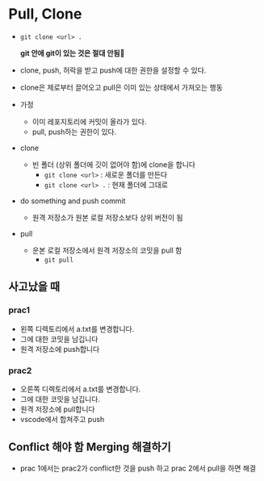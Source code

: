 # Pull, Clone

- `git clone <url> .`

  **git 안에 git이 있는 것은 절대 안됨**:no_entry_sign:

- clone, push, 허락을 받고 push에 대한 권한을 설정할 수 있다.



- clone은 제로부터 끌어오고 pull은 이미 있는 상태에서 가져오는 행동



- 가정
  - 이미 레포지토리에 커밋이 올라가 있다.
  - pull, push하는 권한이 있다.
- clone
  - 빈 폴더 (상위 폴더에 깃이 없어야 함)에 clone을 합니다
    - `git clone <url>` : 새로운 폴더를 만든다
    - `git clone <url> .` : 현재 폴더에 그대로
- do something and push commit
  - 원격 저장소가 원본 로컬 저장소보다 상위 버전이 됨
- pull
  - 운본 로컬 저장소에서 원격 저장소의 코밋을 pull 함
    - `git pull`



## 사고났을 때

### prac1

- 왼쪽 디렉토리에서 a.txt를 변경합니다.
- 그에 대한 코밋을 남깁니다
- 원격 저장소에 push합니다



### prac2

- 오른쪽 디렉토리에서 a.txt를 변경합니다.
- 그에 대한 코밋을 남깁니다.
- 원격 저장소에 pull합니다
- vscode에서 합쳐주고 push



## Conflict 해야 함 Merging 해결하기

- prac 1에서는 prac2가 conflict한 것을 push 하고 prac 2에서 pull을 하면 해결

